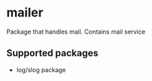 # mailer
Package that handles mail. Contains mail service

## Supported packages
- log/slog package 
